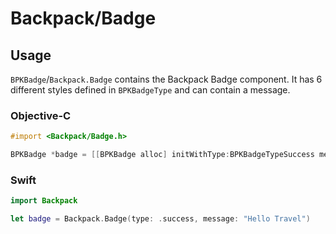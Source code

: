 # Backpack/Badge

## Usage

`BPKBadge`/`Backpack.Badge` contains the Backpack Badge component. It has 6 different styles defined in `BPKBadgeType` and can contain a message.


### Objective-C

```objective-c
#import <Backpack/Badge.h>

BPKBadge *badge = [[BPKBadge alloc] initWithType:BPKBadgeTypeSuccess message:@"Hello Travel"];
```

### Swift


```swift
import Backpack

let badge = Backpack.Badge(type: .success, message: "Hello Travel")
```
